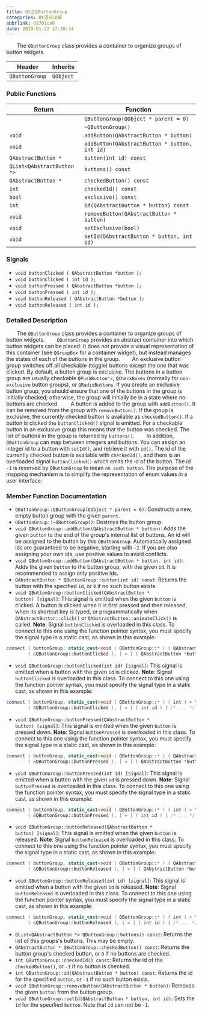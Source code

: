 ```yaml
---
title: Qt之QButtonGroup
categories: Qt语法详解
abbrlink: d1701ca8
date: 2019-01-22 17:30:34
---
```

&emsp;&emsp;The `QButtonGroup` class provides a container to organize groups of button widgets.<!--more-->

Header         | Inherits
---------------|---------
`QButtonGroup` | `QObject`

### Public Functions

Return                     | Function
---------------------------|---------
                           | `QButtonGroup(QObject * parent = 0)`
                           | `~QButtonGroup()`
`void`                     | `addButton(QAbstractButton * button)`
`void`                     | `addButton(QAbstractButton * button, int id)`
`QAbstractButton *`        | `button(int id) const`
`QList<QAbstractButton *>` | `buttons() const`
`QAbstractButton *`        | `checkedButton() const`
`int`                      | `checkedId() const`
`bool`                     | `exclusive() const`
`int`                      | `id(QAbstractButton * button) const`
`void`                     | `removeButton(QAbstractButton * button)`
`void`                     | `setExclusive(bool)`
`void`                     | `setId(QAbstractButton * button, int id)`

### Signals

- `void buttonClicked ( QAbstractButton *button );`
- `void buttonClicked ( int id );`
- `void buttonPressed ( QAbstractButton *button );`
- `void buttonPressed ( int id );`
- `void buttonReleased ( QAbstractButton *button );`
- `void buttonReleased ( int id );`

### Detailed Description

&emsp;&emsp;The `QButtonGroup` class provides a container to organize groups of button widgets.
&emsp;&emsp;`QButtonGroup` provides an abstract container into which button widgets can be placed. It does not provide a visual representation of this container (see `QGroupBox` for a container widget), but instead manages the states of each of the buttons in the group.
&emsp;&emsp;An exclusive button group switches off all checkable (toggle) buttons except the one that was clicked. By default, a button group is exclusive. The buttons in a button group are usually checkable `QPushButton's`, `QCheckBoxes` (normally for `non-exclusive` button groups), or `QRadioButtons`. If you create an exclusive button group, you should ensure that one of the buttons in the group is initially checked; otherwise, the group will initially be in a state where no buttons are checked.
&emsp;&emsp;A button is added to the group with `addButton()`. It can be removed from the group with `removeButton()`. If the group is exclusive, the currently checked button is available as `checkedButton()`. If a button is clicked the `buttonClicked()` signal is emitted. For a checkable button in an exclusive group this means that the button was checked. The list of buttons in the group is returned by `buttons()`.
&emsp;&emsp;In addition, `QButtonGroup` can map between integers and buttons. You can assign an integer id to a button with `setId()`, and retrieve it with `id()`. The id of the currently checked button is available with `checkedId()`, and there is an overloaded signal `buttonClicked()` which emits the id of the button. The id `-1` is reserved by `QButtonGroup` to mean `no such button`. The purpose of the mapping mechanism is to simplify the representation of enum values in a user interface.

### Member Function Documentation

- `QButtonGroup::QButtonGroup(QObject * parent = 0)`: Constructs a new, empty button group with the given `parent`.
- `QButtonGroup::~QButtonGroup()`: Destroys the button group.
- `void QButtonGroup::addButton(QAbstractButton * button)`: Adds the given `button` to the end of the group's internal list of buttons. An id will be assigned to the button by this `QButtonGroup`. Automatically assigned ids are guaranteed to be negative, starting with `-2`. If you are also assigning your own ids, use positive values to avoid conflicts.
- `void QButtonGroup::addButton(QAbstractButton * button, int id)`: Adds the given `button` to the button group, with the given `id`. It is recommended to assign only positive ids.
- `QAbstractButton * QButtonGroup::button(int id) const`: Returns the button with the specified `id`, or `0` if no such button exists.
- `void QButtonGroup::buttonClicked(QAbstractButton * button) [signal]`: This signal is emitted when the given `button` is clicked. A button is clicked when it is first pressed and then released, when its shortcut key is typed, or programmatically when `QAbstractButton::click()` or `QAbstractButton::animateClick()` is called. **Note**: Signal `buttonClicked` is overloaded in this class. To connect to this one using the function pointer syntax, you must specify the signal type in a static cast, as shown in this example:

``` cpp
connect ( buttonGroup, static_cast<void ( QButtonGroup::* ) ( QAbstractButton * ) > \
        ( &QButtonGroup::buttonClicked ), [ = ] ( QAbstractButton *button ) { /* ... */ } );
```

- `void QButtonGroup::buttonClicked(int id) [signal]`: This signal is emitted when a button with the given `id` is clicked. **Note**: Signal `buttonClicked` is overloaded in this class. To connect to this one using the function pointer syntax, you must specify the signal type in a static cast, as shown in this example:

``` cpp
connect ( buttonGroup, static_cast<void ( QButtonGroup::* ) ( int ) > \
        ( &QButtonGroup::buttonClicked ), [ = ] ( int id ) { /* ... */ } );
```

- `void QButtonGroup::buttonPressed(QAbstractButton * button) [signal]`: This signal is emitted when the given `button` is pressed down. **Note**: Signal `buttonPressed` is overloaded in this class. To connect to this one using the function pointer syntax, you must specify the signal type in a static cast, as shown in this example:

``` cpp
connect ( buttonGroup, static_cast<void ( QButtonGroup::* ) ( QAbstractButton * ) > \
        ( &QButtonGroup::buttonPressed ), [ = ] ( QAbstractButton *button ) { /* ... */ } );
```

- `void QButtonGroup::buttonPressed(int id) [signal]`: This signal is emitted when a button with the given `id` is pressed down. **Note**: Signal `buttonPressed` is overloaded in this class. To connect to this one using the function pointer syntax, you must specify the signal type in a static cast, as shown in this example:

``` cpp
connect ( buttonGroup, static_cast<void ( QButtonGroup::* ) ( int ) > \
        ( &QButtonGroup::buttonPressed ), [ = ] ( int id ) { /* ... */ } );
```

- `void QButtonGroup::buttonReleased(QAbstractButton * button) [signal]`: This signal is emitted when the given `button` is released. **Note**: Signal `buttonReleased` is overloaded in this class. To connect to this one using the function pointer syntax, you must specify the signal type in a static cast, as shown in this example:

``` cpp
connect ( buttonGroup, static_cast<void ( QButtonGroup::* ) ( QAbstractButton * ) > \
        ( &QButtonGroup::buttonReleased ), [ = ] ( QAbstractButton *button ) { /* ... */ } );
```

- `void QButtonGroup::buttonReleased(int id) [signal]`: This signal is emitted when a button with the given `id` is released. **Note**: Signal `buttonReleased` is overloaded in this class. To connect to this one using the function pointer syntax, you must specify the signal type in a static cast, as shown in this example:

``` cpp
connect ( buttonGroup, static_cast<void ( QButtonGroup::* ) ( int ) > \
        ( &QButtonGroup::buttonReleased ), [ = ] ( int id ) { /* ... */ } );
```

- `QList<QAbstractButton *> QButtonGroup::buttons() const`: Returns the list of this groups's buttons. This may be empty.
- `QAbstractButton * QButtonGroup::checkedButton() const`: Returns the button group's checked button, or `0` if no buttons are checked.
- `int QButtonGroup::checkedId() const`: Returns the id of the `checkedButton()`, or `-1` if no button is checked.
- `int QButtonGroup::id(QAbstractButton * button) const`: Returns the id for the specified `button`, or `-1` if no such button exists.
- `void QButtonGroup::removeButton(QAbstractButton * button)`: Removes the given `button` from the button group.
- `void QButtonGroup::setId(QAbstractButton * button, int id)`: Sets the `id` for the specified `button`. Note that `id` can not be `-1`.